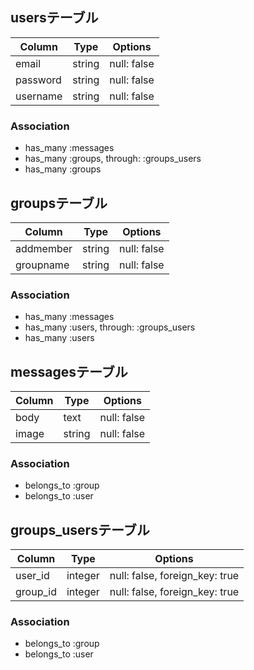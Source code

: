 ## usersテーブル

|Column|Type|Options|
|------|----|-------|
|email|string|null: false|
|password|string|null: false|
|username|string|null: false|

### Association
- has_many :messages
- has_many :groups, through: :groups_users
- has_many :groups

## groupsテーブル

|Column|Type|Options|
|------|----|-------|
|addmember|string|null: false|
|groupname|string|null: false|

### Association
- has_many :messages
- has_many :users, through: :groups_users
- has_many :users

## messagesテーブル

|Column|Type|Options|
|------|----|-------|
|body|text|null: false|
|image|string|null: false|

### Association
- belongs_to :group
- belongs_to :user

## groups_usersテーブル

|Column|Type|Options|
|------|----|-------|
|user_id|integer|null: false, foreign_key: true|
|group_id|integer|null: false, foreign_key: true|

### Association
- belongs_to :group
- belongs_to :user